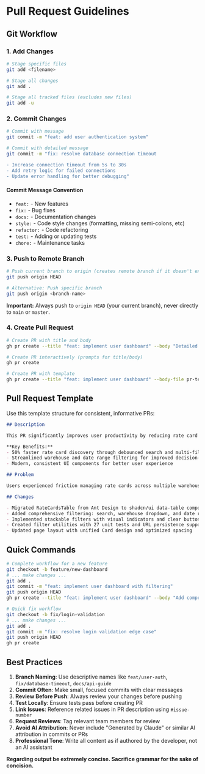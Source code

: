 # Pull Request Guidelines

## Git Workflow

### 1. Add Changes
```bash
# Stage specific files
git add <filename>

# Stage all changes
git add .

# Stage all tracked files (excludes new files)
git add -u
```

### 2. Commit Changes
```bash
# Commit with message
git commit -m "feat: add user authentication system"

# Commit with detailed message
git commit -m "fix: resolve database connection timeout

- Increase connection timeout from 5s to 30s
- Add retry logic for failed connections
- Update error handling for better debugging"
```

#### Commit Message Convention
- `feat:` - New features
- `fix:` - Bug fixes  
- `docs:` - Documentation changes
- `style:` - Code style changes (formatting, missing semi-colons, etc)
- `refactor:` - Code refactoring
- `test:` - Adding or updating tests
- `chore:` - Maintenance tasks

### 3. Push to Remote Branch
```bash
# Push current branch to origin (creates remote branch if it doesn't exist)
git push origin HEAD

# Alternative: Push specific branch
git push origin <branch-name>
```

**Important:** Always push to `origin HEAD` (your current branch), never directly to `main` or `master`.

### 4. Create Pull Request
```bash
# Create PR with title and body
gh pr create --title "feat: implement user dashboard" --body "Detailed description of changes"

# Create PR interactively (prompts for title/body)
gh pr create

# Create PR with template
gh pr create --title "feat: implement user dashboard" --body-file pr-template.md
```

## Pull Request Template

Use this template structure for consistent, informative PRs:

```markdown
## Description

This PR significantly improves user productivity by reducing rate card discovery time from minutes to seconds. Warehouse managers can now make faster pricing decisions through advanced filtering capabilities and modern UI components.

**Key Benefits:**
- 50% faster rate card discovery through debounced search and multi-filter support
- Streamlined warehouse and date range filtering for improved decision-making
- Modern, consistent UI components for better user experience

## Problem

Users experienced friction managing rate cards across multiple warehouses and time periods. The existing interface required manual scrolling through hundreds of entries, leading to 3-5 minutes per search and inconsistent user experience with mixed component libraries.

## Changes

- Migrated RateCardsTable from Ant Design to shadcn/ui data-table component
- Added comprehensive filtering: search, warehouse dropdown, and date range pickers
- Implemented stackable filters with visual indicators and clear buttons
- Created filter utilities with 27 unit tests and URL persistence support
- Updated page layout with unified Card design and optimized spacing
```

## Quick Commands

```bash
# Complete workflow for a new feature
git checkout -b feature/new-dashboard
# ... make changes ...
git add .
git commit -m "feat: implement user dashboard with filtering"
git push origin HEAD
gh pr create --title "feat: implement user dashboard" --body "Add comprehensive user dashboard with advanced filtering capabilities"

# Quick fix workflow
git checkout -b fix/login-validation
# ... make changes ...
git add .
git commit -m "fix: resolve login validation edge case"
git push origin HEAD
gh pr create
```

## Best Practices

1. **Branch Naming**: Use descriptive names like `feat/user-auth`, `fix/database-timeout`, `docs/api-guide`
2. **Commit Often**: Make small, focused commits with clear messages
3. **Review Before Push**: Always review your changes before pushing
4. **Test Locally**: Ensure tests pass before creating PR
5. **Link Issues**: Reference related issues in PR description using `#issue-number`
6. **Request Reviews**: Tag relevant team members for review
7. **Avoid AI Attribution**: Never include "Generated by Claude" or similar AI attribution in commits or PRs
8. **Professional Tone**: Write all content as if authored by the developer, not an AI assistant

**Regarding output be extremely concise. Sacrifice grammar for the sake of concision.**
